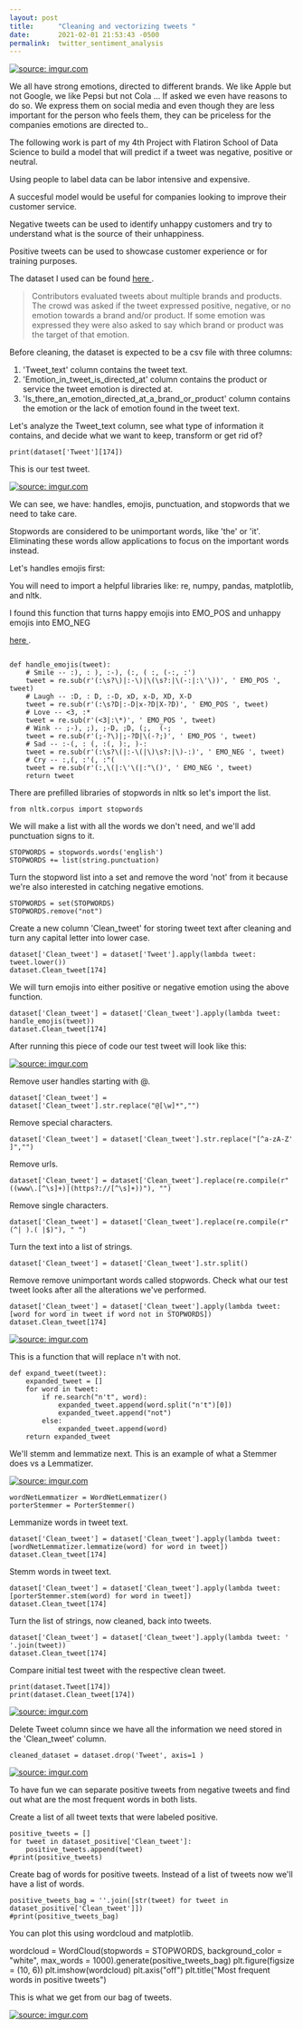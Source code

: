 ```yaml
---
layout: post
title:      "Cleaning and vectorizing tweets "
date:       2021-02-01 21:53:43 -0500
permalink:  twitter_sentiment_analysis
---
```



<a href="https://imgur.com/0FZrIy7"><img src="https://i.imgur.com/0FZrIy7.png" title="source: imgur.com" /></a>

We all have strong emotions, directed to different brands. We like Apple but not Google, we like Pepsi but not Cola ... If asked we even have reasons to do so. We express them on social media and even though they are less important for the person who feels them, they can be priceless for the companies emotions are directed to.. 

The following work is part of my 4th Project with Flatiron School of Data Science to build a model that will predict if a tweet was negative, positive or neutral.

Using people to label data can be labor intensive and expensive.

A succesful model would be useful for companies looking to improve their customer service.

Negative tweets can be used to identify unhappy customers and try to understand what is the source of their unhappiness. 

Positive tweets can be used to showcase customer experience or for training purposes.

The dataset I used can be found  <a href="https://data.world/crowdflower/brands-and-product-emotions">here </a>.

> Contributors evaluated tweets about multiple brands and products. The crowd was asked if the tweet expressed positive, negative, or no emotion towards a brand and/or product. If some emotion was expressed they were also asked to say which brand or product was the target of that emotion. 

Before cleaning, the dataset is expected to be a csv file with three columns:
1. 	'Tweet_text' column contains the tweet text.
2. 	'Emotion_in_tweet_is_directed_at' column contains the product or service the tweet emotion is directed at.
3. 	'Is_there_an_emotion_directed_at_a_brand_or_product' column contains the emotion or the lack of emotion found in the tweet text.

Let's analyze the Tweet_text column, see what type of information it contains,  and decide what we want to keep, transform or get rid of?
	
`print(dataset['Tweet'][174])`

This is our test tweet. 

<a href="https://imgur.com/4uqxFbE"><img src="https://i.imgur.com/4uqxFbE.png" title="source: imgur.com" /></a>

We can see, we have: handles, emojis, punctuation, and stopwords that we need to take care.

Stopwords are considered to be unimportant words, like 'the' or 'it'. Eliminating these words allow applications to focus on the important words instead.

Let's handles emojis first:

You will need to import a helpful libraries like: re, numpy, pandas, matplotlib, and nltk.

I found this function that turns happy emojis into EMO_POS and unhappy emojis into EMO_NEG 

<a href="https://github.com/abdulfatir/twitter-sentiment-analysis/blob/master/code/preprocess.py">here </a>.

```

def handle_emojis(tweet):
    # Smile -- :), : ), :-), (:, ( :, (-:, :')
    tweet = re.sub(r'(:\s?\)|:-\)|\(\s?:|\(-:|:\'\))', ' EMO_POS ', tweet)
    # Laugh -- :D, : D, :-D, xD, x-D, XD, X-D
    tweet = re.sub(r'(:\s?D|:-D|x-?D|X-?D)', ' EMO_POS ', tweet)
    # Love -- <3, :*
    tweet = re.sub(r'(<3|:\*)', ' EMO_POS ', tweet)
    # Wink -- ;-), ;), ;-D, ;D, (;,  (-;
    tweet = re.sub(r'(;-?\)|;-?D|\(-?;)', ' EMO_POS ', tweet)
    # Sad -- :-(, : (, :(, ):, )-:
    tweet = re.sub(r'(:\s?\(|:-\(|\)\s?:|\)-:)', ' EMO_NEG ', tweet)
    # Cry -- :,(, :'(, :"(
    tweet = re.sub(r'(:,\(|:\'\(|:"\()', ' EMO_NEG ', tweet)
    return tweet
```


There are prefilled libraries of stopwords in nltk so let's import the list.


```
from nltk.corpus import stopwords
```

We will make a list with all the words we don't need, and we'll add punctuation signs to it.

```
STOPWORDS = stopwords.words('english')
STOPWORDS += list(string.punctuation) 
```


Turn the stopword list into a set and remove the word 'not' from it because we're also interested in catching negative emotions.

```
STOPWORDS = set(STOPWORDS)
STOPWORDS.remove("not")
```


Create a new column 'Clean_tweet' for storing tweet text after cleaning and turn any capital letter into lower case.

```
dataset['Clean_tweet'] = dataset['Tweet'].apply(lambda tweet: tweet.lower())
dataset.Clean_tweet[174]
```


We will turn emojis into either positive or negative emotion using the above function. 


```
dataset['Clean_tweet'] = dataset['Clean_tweet'].apply(lambda tweet: handle_emojis(tweet))
dataset.Clean_tweet[174] 
```

After running this piece of code our test tweet will look like this:

<a href="https://imgur.com/vdl4fUZ"><img src="https://i.imgur.com/vdl4fUZ.png" title="source: imgur.com" /></a>

Remove user handles starting with @.

```
dataset['Clean_tweet'] = dataset['Clean_tweet'].str.replace("@[\w]*","")
```

Remove special characters.

```
dataset['Clean_tweet'] = dataset['Clean_tweet'].str.replace("[^a-zA-Z' ]","")
```

Remove urls.

```
dataset['Clean_tweet'] = dataset['Clean_tweet'].replace(re.compile(r"((www\.[^\s]+)|(https?://[^\s]+))"), "")
```

Remove single characters.

```
dataset['Clean_tweet'] = dataset['Clean_tweet'].replace(re.compile(r"(^| ).( |$)"), " ")
```

Turn the text into a list of strings.

```
dataset['Clean_tweet'] = dataset['Clean_tweet'].str.split()
```
 
Remove remove unimportant words called stopwords. Check what our test tweet looks  after all the alterations we've performed.

```
dataset['Clean_tweet'] = dataset['Clean_tweet'].apply(lambda tweet: [word for word in tweet if word not in STOPWORDS])
dataset.Clean_tweet[174] 
```

<a href="https://imgur.com/ZrJtUhH"><img src="https://i.imgur.com/ZrJtUhH.png" title="source: imgur.com" /></a>

This is a function that will replace n't with not.

```
def expand_tweet(tweet):
    expanded_tweet = []
    for word in tweet:
        if re.search("n't", word):
            expanded_tweet.append(word.split("n't")[0])
            expanded_tweet.append("not")
        else:
            expanded_tweet.append(word)
    return expanded_tweet
```

We'll stemm and lemmatize next.
This is an example of what a Stemmer does vs a Lemmatizer.

<a href="https://imgur.com/lvNdvts"><img src="https://i.imgur.com/lvNdvts.png" title="source: imgur.com" /></a>

```
wordNetLemmatizer = WordNetLemmatizer()
porterStemmer = PorterStemmer()
```

Lemmanize words in tweet text.

```
dataset['Clean_tweet'] = dataset['Clean_tweet'].apply(lambda tweet: [wordNetLemmatizer.lemmatize(word) for word in tweet])
dataset.Clean_tweet[174]
```

Stemm words in tweet text.

```
dataset['Clean_tweet'] = dataset['Clean_tweet'].apply(lambda tweet: [porterStemmer.stem(word) for word in tweet])
dataset.Clean_tweet[174]
```

Turn the list of strings, now cleaned, back into tweets.

```
dataset['Clean_tweet'] = dataset['Clean_tweet'].apply(lambda tweet: ' '.join(tweet))
dataset.Clean_tweet[174]
```

Compare initial test tweet with the respective clean tweet.

```
print(dataset.Tweet[174])
print(dataset.Clean_tweet[174])
```

<a href="https://imgur.com/DZT3iIq"><img src="https://i.imgur.com/DZT3iIq.png" title="source: imgur.com" /></a>

Delete Tweet column since we have all the information we need stored in the 'Clean_tweet' column.

`cleaned_dataset = dataset.drop('Tweet', axis=1 )`

<a href="https://imgur.com/CeKYwHt"><img src="https://i.imgur.com/CeKYwHt.png" title="source: imgur.com" /></a>

To have fun we can separate positive tweets from negative tweets and find out what are  the most frequent words in both lists.

Create a list of all tweet texts that were labeled positive.

```
positive_tweets = []
for tweet in dataset_positive['Clean_tweet']:
    positive_tweets.append(tweet)
#print(positive_tweets)
```

Create bag of words for positive tweets. 
Instead of a list of tweets now we'll have a list of words.

```
positive_tweets_bag = ''.join([str(tweet) for tweet in dataset_positive['Clean_tweet']])
#print(positive_tweets_bag)
```

You can plot this using wordcloud and matplotlib.

wordcloud = WordCloud(stopwords = STOPWORDS, background_color = "white", max_words = 1000).generate(positive_tweets_bag)
plt.figure(figsize = (10, 6))
plt.imshow(wordcloud)
plt.axis("off")
plt.title("Most frequent words in positive tweets")

This is what we get from our bag of tweets.

<a href="https://imgur.com/BuPaXi9"><img src="https://i.imgur.com/BuPaXi9.png" title="source: imgur.com" /></a>




	












	 


